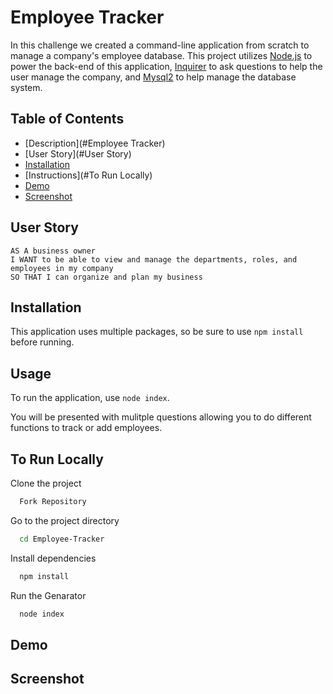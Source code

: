 # Employee Tracker

In this challenge we created a command-line application from scratch to manage a company's employee database. This project utilizes [Node.js](https://nodejs.org/en/) to power the back-end of this application, [Inquirer](https://www.npmjs.com/package/inquirer) to ask questions to help the user manage the company, 
and [Mysql2](https://www.npmjs.com/package/mysql2) to help manage the database system.

## Table of Contents
    
   - [Description](#Employee Tracker)
   - [User Story](#User Story)
   - [Installation](#Installation)
   - [Instructions](#To Run Locally)
   - [Demo](#Demo)
   - [Screenshot](#Screenshot)

## User Story

    AS A business owner
    I WANT to be able to view and manage the departments, roles, and employees in my company
    SO THAT I can organize and plan my business
  

## Installation

This application uses multiple packages, so be sure to 
use `npm install` before running.

## Usage

To run the application, use `node index`.

You will be presented with mulitple questions allowing you to do different functions to track or add employees.



## To Run Locally

Clone the project

```bash
  Fork Repository
```

Go to the project directory

```bash
  cd Employee-Tracker
```

Install dependencies

```bash
  npm install
```

Run the Genarator

```bash
  node index
```


## Demo



## Screenshot


